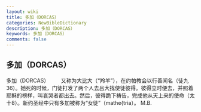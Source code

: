 ```yaml
---
layout: wiki
title: 多加（DORCAS）
categories: NewBibleDictionary
description: 多加（DORCAS）
keywords: 多加（DORCAS）
comments: false
---
```


## 多加（DORCAS）



多加（DORCAS）
　　又称为大比大（“羚羊”），在约帕教会以行善闻名（徒九36）。她死的时候，门徒打发了两个人去吕大找使徒彼得。彼得立时便去，并照着耶稣的榜样，叫哀哭者都出去。然后，彼得跪下祷告，完成他从天上来的使命（太十8）。新约圣经中只有多加被称为“女徒”（mathe{tria）。
M.B.




